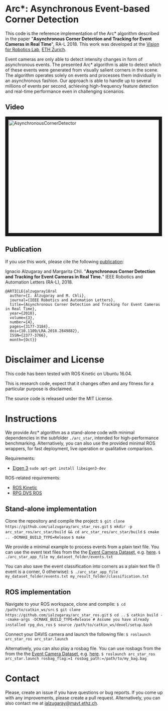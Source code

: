 # Arc*: Asynchronous Event-based Corner Detection 
This code is the reference implementation of the Arc* algorithm described in the paper  "**Asynchronous Corner Detection and Tracking for Event Cameras in Real Time**",  RA-L 2018. This work was developed at the [Vision for Robotics Lab](http://v4rl.ethz.ch/), [ETH Zurich](http://ethz.ch/).

Event cameras are only able to detect intensity changes in form of asynchronous events. The presented Arc* algorithm is able to detect which of these events were generated from visually salient corners in the scene. The algorithm operates solely on events and processes them individually in an asynchronous fashion. Our approach is able to handle up to several millions of events per second, achieving high-frequency feature detection and real-time performance even in challenging scenarios. 

## Video
<a href="https://youtu.be/bKUAZ7IQcf0" target="_blank"><img src="http://img.youtube.com/vi/bKUAZ7IQcf0/0.jpg" 
alt="AsynchronousCornerDetector" width="480" height="360" border="10" /></a>

## Publication
If you use this work, please cite the following [publication](https://www.research-collection.ethz.ch/handle/20.500.11850/277131): 

Ignacio Alzugaray and Margarita Chli. "**Asynchronous Corner Detection and Tracking for Event Cameras in Real Time.**" IEEE Robotics and Automation Letters (RA-L), 2018. 

    @ARTICLE{alzugaray18ral
      author={I. Alzugaray and M. Chli},
      journal={IEEE Robotics and Automation Letters},
      title={Asynchronous Corner Detection and Tracking for Event Cameras in Real Time},
      year={2018},
      volume={3},
      number={4},
      pages={3177-3184},
      doi={10.1109/LRA.2018.2849882},
      ISSN={2377-3766},
      month={Oct}}


#  Disclaimer and License
This code has been tested with ROS Kinetic on Ubuntu 16.04.

This is research code, expect that it changes often and any fitness for a particular purpose is disclaimed.

The source code is released under the MIT License.

#  Instructions
We provide Arc* algorithm as a stand-alone code with minimal dependencies in the subfolder `./arc_star`, intended for high-performance benchmarking. Alternatively, you can also use the provided minimal ROS wrappers, for fast deployment, live operation or qualitative comparison. 

Requirements: 
* [Eigen 3](https://eigen.tuxfamily.org/dox/) `sudo apt-get install libeigen3-dev`

ROS-related requirements:
* [ROS Kinetic](http://wiki.ros.org/kinetic) 
* [RPG DVS ROS](https://github.com/uzh-rpg/rpg_dvs_ros) 

## Stand-alone implementation
Clone the repository and compile the project:
    `$ git clone https://github.com/ialzugaray/arc_star_ros.git`
    `$ mkdir -p arc_star_ros/arc_star/build && cd arc_star_ros/arc_star/build`
    `$ cmake .. -DCMAKE_BUILD_TYPE=Release`
    `$ make`

We provide a minimal example to process events from a plain text file. You can use the event text files from the the [Event Camera Dataset](http://rpg.ifi.uzh.ch/davis_data.html), e.g. [here](http://rpg.ifi.uzh.ch/datasets/davis/shapes_rotation.zip).
    `$ ./arc_star_app_file my_dataset_folder/events.txt`

You can also save the event classification into corners as a plain text file (1 event is a corner, 0 otherwise):
    `$ ./arc_star_app_file my_dataset_folder/events.txt my_result_folder/classification.txt`

## ROS implementation
Navigate to your ROS workspace, clone and compile:
    `$ cd /path/to/catkin_ws/src`
    `$ git clone https://github.com/ialzugaray/arc_star_ros.git`
    `$ cd ..`
    `$ catkin build --cmake-args -DCMAKE_BUILD_TYPE=Release # Assume you have already installed rpg_dvs_ros`
    `$ source /path/to/catkin_ws/devel/setup.bash`

Connect your DAVIS camera and launch the following file:
`$ roslaunch arc_star_ros arc_star.launch`

Alternatively, you can also play a rosbag file. You can use rosbags from the from the the [Event Camera Dataset](http://rpg.ifi.uzh.ch/davis_data.html), e.g. [here](http://rpg.ifi.uzh.ch/datasets/davis/shapes_rotation.bag).
`$ roslaunch arc_star_ros arc_star.launch rosbag_flag:=1 rosbag_path:=/path/to/my_bag.bag`

# Contact
Please, create an issue if you have questions or bug reports. If you come up with any improvements, please create a pull request. Alternatively, you can also contact me at ialzugaray@mavt.ethz.ch.

